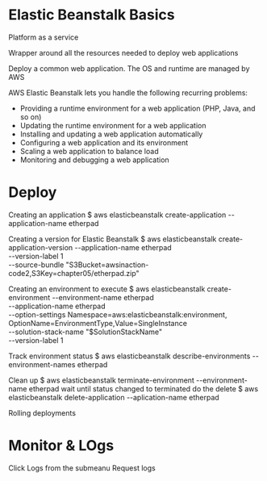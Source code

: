 
# Elastic Beanstalk Basics

Platform as a service 

Wrapper around all the resources needed to deploy web applications

Deploy a common web application. The OS and runtime are managed by AWS 

AWS Elastic Beanstalk lets you handle the following recurring problems:
- Providing a runtime environment for a web application (PHP, Java, and so on)
- Updating the runtime environment for a web application
- Installing and updating a web application automatically
- Configuring a web application and its environment
- Scaling a web application to balance load
- Monitoring and debugging a web application


# Deploy
Creating an application
$ aws elasticbeanstalk create-application --application-name etherpad

Creating a version for Elastic Beanstalk
$ aws elasticbeanstalk create-application-version --application-name etherpad \
--version-label 1 \
--source-bundle "S3Bucket=awsinaction-code2,S3Key=chapter05/etherpad.zip"

Creating an environment to execute 
$ aws elasticbeanstalk create-environment --environment-name etherpad \
--application-name etherpad \
--option-settings Namespace=aws:elasticbeanstalk:environment,\
OptionName=EnvironmentType,Value=SingleInstance \
--solution-stack-name "$SolutionStackName" \
--version-label 1

Track environment status 
$ aws elasticbeanstalk describe-environments --environment-names etherpad

Clean up 
$ aws elasticbeanstalk terminate-environment --environment-name etherpad
wait until status changed to terminated do the delete
$ aws elasticbeanstalk delete-application --aplication-name etherpad 

Rolling deployments 

# Monitor & LOgs
Click Logs from the submeanu 
Request logs 


